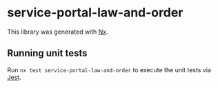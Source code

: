 # service-portal-law-and-order

This library was generated with [Nx](https://nx.dev).

## Running unit tests

Run `nx test service-portal-law-and-order` to execute the unit tests via [Jest](https://jestjs.io).
